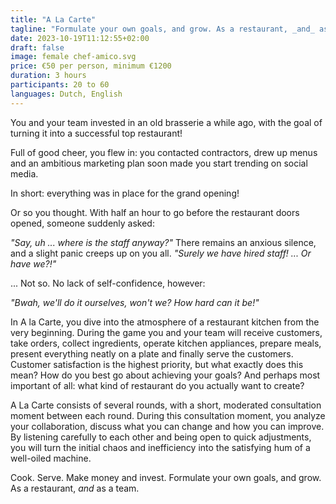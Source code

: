 ```yaml
---
title: "A La Carte"
tagline: "Formulate your own goals, and grow. As a restaurant, _and_ as a team."
date: 2023-10-19T11:12:55+02:00
draft: false
image: female chef-amico.svg
price: €50 per person, minimum €1200
duration: 3 hours
participants: 20 to 60
languages: Dutch, English
---
```


You and your team invested in an old brasserie a while ago, with the goal of turning it into a successful top restaurant!

<!--more-->

Full of good cheer, you flew in: you contacted contractors, drew up menus and an ambitious marketing plan soon made you start trending on social media.

In short: everything was in place for the grand opening!

Or so you thought. With half an hour to go before the restaurant doors opened, someone suddenly asked:

_"Say, uh ... where is the staff anyway?"_ There remains an anxious silence, and a slight panic creeps up on you all. _"Surely we have hired staff! ... Or have we?!"_

... Not so. No lack of self-confidence, however:

_"Bwah, we'll do it ourselves, won't we? How hard can it be!"_

In A la Carte, you dive into the atmosphere of a restaurant kitchen from the very beginning. During the game you and your team will receive customers, take orders, collect ingredients, operate kitchen appliances, prepare meals, present everything neatly on a plate and finally serve the customers. Customer satisfaction is the highest priority, but what exactly does this mean? How do you best go about achieving your goals? And perhaps most important of all: what kind of restaurant do you actually want to create?

A La Carte consists of several rounds, with a short, moderated consultation moment between each round. During this consultation moment, you analyze your collaboration, discuss what you can change and how you can improve. By listening carefully to each other and being open to quick adjustments, you will turn the initial chaos and inefficiency into the satisfying hum of a well-oiled machine.

Cook. Serve. Make money and invest. Formulate your own goals, and grow. As a restaurant, _and_ as a team.
